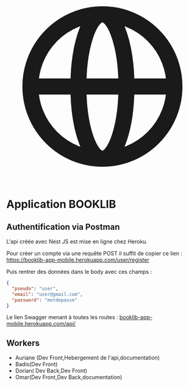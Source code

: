 <p align="center">
<svg xmlns="http://www.w3.org/2000/svg" class="h-6 w-6" fill="none" viewBox="0 0 24 24" stroke="currentColor" stroke-width="2">
  <path stroke-linecap="round" stroke-linejoin="round" d="M21 12a9 9 0 01-9 9m9-9a9 9 0 00-9-9m9 9H3m9 9a9 9 0 01-9-9m9 9c1.657 0 3-4.03 3-9s-1.343-9-3-9m0 18c-1.657 0-3-4.03-3-9s1.343-9 3-9m-9 9a9 9 0 019-9" />
</svg>
  <h1>Application BOOKLIB</h1>
</p>

## Authentification via Postman

L'api créée avec Nest JS est mise en ligne chez Heroku.

Pour créer un compte via une requête POST il suffit de copier ce lien :
<a href="https://booklib-app-mobile.herokuapp.com/user/register">https://booklib-app-mobile.herokuapp.com/user/register</a>

Puis rentrer des données dans le body avec ces champs :

```json
{
  "pseudo": "user",
  "email": "user@gmail.com",
  "password": "motdepasse"
}
```

Le lien Swagger menant à toutes les routes :
<a href="https://booklib-app-mobile.herokuapp.com/api/" target="_blank">booklib-app-mobile.herokuapp.com/api/</a>

## Workers

- Auriane (Dev Front,Hebergement de l'api,documentation)
- Badis(Dev Front)
- Dorian( Dev Back,Dev Front)
- Omar(Dev Front,Dev Back,documentation)
